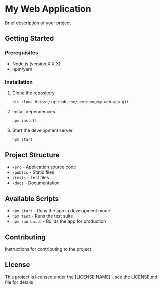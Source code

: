 # My Web Application

Brief description of your project

## Getting Started

### Prerequisites
- Node.js (version X.X.X)
- npm/yarn

### Installation
1. Clone the repository
   ```bash
   git clone https://github.com/username/my-web-app.git
   ```
2. Install dependencies
   ```bash
   npm install
   ```
3. Start the development server
   ```bash
   npm start
   ```

## Project Structure
- `/src` - Application source code
- `/public` - Static files
- `/tests` - Test files
- `/docs` - Documentation

## Available Scripts
- `npm start` - Runs the app in development mode
- `npm test` - Runs the test suite
- `npm run build` - Builds the app for production

## Contributing
Instructions for contributing to the project

## License
This project is licensed under the [LICENSE NAME] - see the LICENSE.md file for details